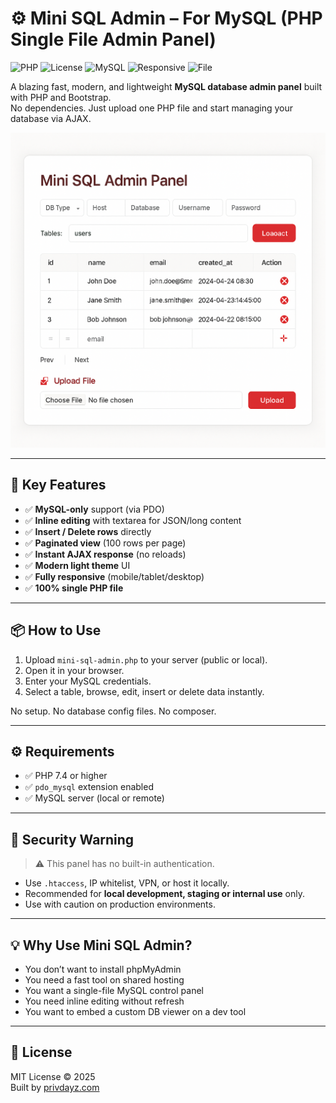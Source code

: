 # ⚙️ Mini SQL Admin – For MySQL (PHP Single File Admin Panel)
![PHP](https://img.shields.io/badge/PHP-7.4+-8892BF?logo=php&logoColor=white)
![License](https://img.shields.io/github/license/privdayzcom/Mini-SQL-Admin-Single-File-MySQL-Database-Panel-PHP-AJAX-Bootstrap?color=green)
![MySQL](https://img.shields.io/badge/MySQL-Supported-blue?logo=mysql)
![Responsive](https://img.shields.io/badge/UI-Responsive-orange)
![File](https://img.shields.io/badge/Single--File-Yes-brightgreen)

A blazing fast, modern, and lightweight **MySQL database admin panel** built with PHP and Bootstrap.  
No dependencies. Just upload one PHP file and start managing your database via AJAX.

![screenshot](preview.png)

---

## 🚀 Key Features

- ✅ **MySQL-only** support (via PDO)
- ✅ **Inline editing** with textarea for JSON/long content
- ✅ **Insert / Delete rows** directly
- ✅ **Paginated view** (100 rows per page)
- ✅ **Instant AJAX response** (no reloads)
- ✅ **Modern light theme** UI
- ✅ **Fully responsive** (mobile/tablet/desktop)
- ✅ **100% single PHP file**

---

## 📦 How to Use

1. Upload `mini-sql-admin.php` to your server (public or local).
2. Open it in your browser.
3. Enter your MySQL credentials.
4. Select a table, browse, edit, insert or delete data instantly.

No setup. No database config files. No composer.

---

## ⚙️ Requirements

- ✅ PHP 7.4 or higher
- ✅ `pdo_mysql` extension enabled
- ✅ MySQL server (local or remote)

---

## 🔐 Security Warning

> ⚠️ This panel has no built-in authentication.

- Use `.htaccess`, IP whitelist, VPN, or host it locally.
- Recommended for **local development, staging or internal use** only.
- Use with caution on production environments.

---

## 💡 Why Use Mini SQL Admin?

- You don’t want to install phpMyAdmin
- You need a fast tool on shared hosting
- You want a single-file MySQL control panel
- You need inline editing without refresh
- You want to embed a custom DB viewer on a dev tool

---

## 📄 License

MIT License © 2025  
Built by [privdayz.com](https://privdayz.com/)
<!-- Place in <head> for SEO optimization -->
<meta name="description" content="Mini SQL Admin is a fast and lightweight single-file PHP MySQL database manager. Supports inline editing, AJAX, upload and pagination. No login required.">
<meta name="keywords" content="mysql admin panel php, single file mysql admin, php mysql ajax manager, mysql database manager, php db viewer, mini sql admin, mysql edit panel php">
